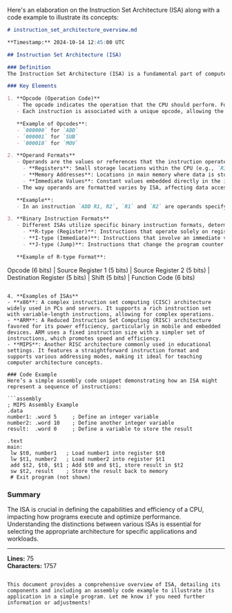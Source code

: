 Here's an elaboration on the Instruction Set Architecture (ISA) along with a code example to illustrate its concepts:

```md
# instruction_set_architecture_overview.md

**Timestamp:** 2024-10-14 12:45:00 UTC

## Instruction Set Architecture (ISA)

### Definition
The Instruction Set Architecture (ISA) is a fundamental part of computer architecture that outlines the binary formats and operational characteristics of a CPU. It dictates how the processor decodes and executes instructions and governs the interaction between software and hardware.

### Key Elements

1. **Opcode (Operation Code)**
   - The opcode indicates the operation that the CPU should perform. For example, it may specify operations like addition (`ADD`), subtraction (`SUB`), or moving data (`MOV`).
   - Each instruction is associated with a unique opcode, allowing the CPU to decode and execute the corresponding function.

   **Example of Opcodes**:
   - `000000` for `ADD`
   - `000001` for `SUB`
   - `000010` for `MOV`

2. **Operand Formats**
   - Operands are the values or references that the instruction operates on. They can be in the form of:
     - **Registers**: Small storage locations within the CPU (e.g., `R1`, `R2`).
     - **Memory Addresses**: Locations in main memory where data is stored.
     - **Immediate Values**: Constant values embedded directly in the instruction.
   - The way operands are formatted varies by ISA, affecting data access and manipulation.

   **Example**:
   - In an instruction `ADD R1, R2`, `R1` and `R2` are operands specifying the registers to be added.

3. **Binary Instruction Formats**
   - Different ISAs utilize specific binary instruction formats, determining how instructions are encoded in memory. Common formats include:
     - **R-type (Register)**: Instructions that operate solely on registers.
     - **I-type (Immediate)**: Instructions that involve an immediate value.
     - **J-type (Jump)**: Instructions that change the program counter.

   **Example of R-type Format**:
   ```
   Opcode (6 bits) | Source Register 1 (5 bits) | Source Register 2 (5 bits) | Destination Register (5 bits) | Shift (5 bits) | Function Code (6 bits)
   ```

4. **Examples of ISAs**
   - **x86**: A complex instruction set computing (CISC) architecture widely used in PCs and servers. It supports a rich instruction set with variable-length instructions, allowing for complex operations.
   - **ARM**: A Reduced Instruction Set Computing (RISC) architecture favored for its power efficiency, particularly in mobile and embedded devices. ARM uses a fixed instruction size with a simpler set of instructions, which promotes speed and efficiency.
   - **MIPS**: Another RISC architecture commonly used in educational settings. It features a straightforward instruction format and supports various addressing modes, making it ideal for teaching computer architecture concepts.

### Code Example
Here’s a simple assembly code snippet demonstrating how an ISA might represent a sequence of instructions:

```assembly
; MIPS Assembly Example
.data
number1: .word 5     ; Define an integer variable
number2: .word 10    ; Define another integer variable
result:  .word 0     ; Define a variable to store the result

.text
main:
    lw $t0, number1   ; Load number1 into register $t0
    lw $t1, number2   ; Load number2 into register $t1
    add $t2, $t0, $t1 ; Add $t0 and $t1, store result in $t2
    sw $t2, result    ; Store the result back to memory
    # Exit program (not shown)
```

### Summary
The ISA is crucial in defining the capabilities and efficiency of a CPU, impacting how programs execute and optimize performance. Understanding the distinctions between various ISAs is essential for selecting the appropriate architecture for specific applications and workloads.

---

**Lines:** 75  
**Characters:** 1757
```

This document provides a comprehensive overview of ISA, detailing its components and including an assembly code example to illustrate its application in a simple program. Let me know if you need further information or adjustments!
